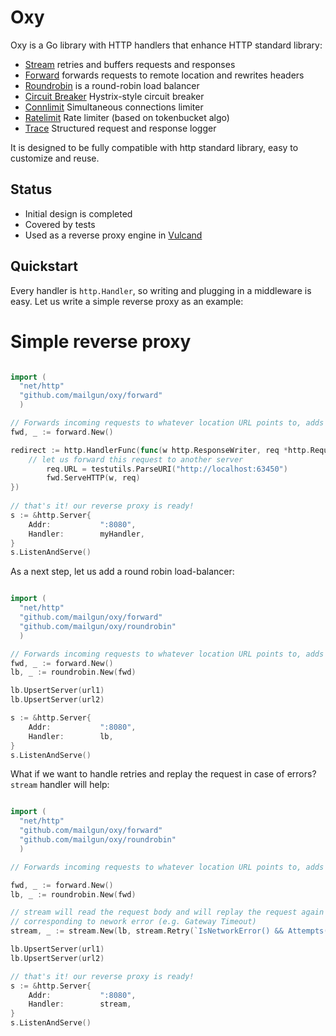 Oxy
=====

Oxy is a Go library with HTTP handlers that enhance HTTP standard library:

* [Stream](http://godoc.org/github.com/mailgun/oxy/stream) retries and buffers requests and responses 
* [Forward](http://godoc.org/github.com/mailgun/oxy/forward) forwards requests to remote location and rewrites headers 
* [Roundrobin](http://godoc.org/github.com/mailgun/oxy/roundrobin) is a round-robin load balancer 
* [Circuit Breaker](http://godoc.org/github.com/mailgun/oxy/cbreaker) Hystrix-style circuit breaker
* [Connlimit](http://godoc.org/github.com/mailgun/oxy/connlimit) Simultaneous connections limiter
* [Ratelimit](http://godoc.org/github.com/mailgun/oxy/ratelimit) Rate limiter (based on tokenbucket algo)
* [Trace](http://godoc.org/github.com/mailgun/oxy/trace) Structured request and response logger

It is designed to be fully compatible with http standard library, easy to customize and reuse.

Status
------

* Initial design is completed
* Covered by tests
* Used as a reverse proxy engine in [Vulcand](https://github.com/mailgun/vulcand)

Quickstart
-----------

Every handler is ``http.Handler``, so writing and plugging in a middleware is easy. Let us write a simple reverse proxy as an example:

Simple reverse proxy
====================

```go

import (
  "net/http"
  "github.com/mailgun/oxy/forward"
  )

// Forwards incoming requests to whatever location URL points to, adds proper forwarding headers
fwd, _ := forward.New()

redirect := http.HandlerFunc(func(w http.ResponseWriter, req *http.Request) {
    // let us forward this request to another server
		req.URL = testutils.ParseURI("http://localhost:63450")
		fwd.ServeHTTP(w, req)
})
	
// that's it! our reverse proxy is ready!
s := &http.Server{
	Addr:           ":8080",
	Handler:        myHandler,
}
s.ListenAndServe()
```

As a next step, let us add a round robin load-balancer:


```go

import (
  "net/http"
  "github.com/mailgun/oxy/forward"
  "github.com/mailgun/oxy/roundrobin"
  )

// Forwards incoming requests to whatever location URL points to, adds proper forwarding headers
fwd, _ := forward.New()
lb, _ := roundrobin.New(fwd)

lb.UpsertServer(url1)
lb.UpsertServer(url2)

s := &http.Server{
	Addr:           ":8080",
	Handler:        lb,
}
s.ListenAndServe()
```

What if we want to handle retries and replay the request in case of errors? `stream` handler will help:


```go

import (
  "net/http"
  "github.com/mailgun/oxy/forward"
  "github.com/mailgun/oxy/roundrobin"
  )

// Forwards incoming requests to whatever location URL points to, adds proper forwarding headers

fwd, _ := forward.New()
lb, _ := roundrobin.New(fwd)

// stream will read the request body and will replay the request again in case if forward returned status
// corresponding to nework error (e.g. Gateway Timeout)
stream, _ := stream.New(lb, stream.Retry(`IsNetworkError() && Attempts() < 2`))

lb.UpsertServer(url1)
lb.UpsertServer(url2)

// that's it! our reverse proxy is ready!
s := &http.Server{
	Addr:           ":8080",
	Handler:        stream,
}
s.ListenAndServe()
```
